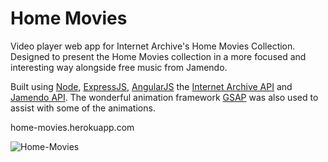 # Home Movies
Video player web app for Internet Archive's Home Movies Collection. Designed to present the Home Movies collection in a more focused and interesting way alongside free music from Jamendo.

Built using [Node](https://nodejs.org/en/), [ExpressJS](http://expressjs.com/), [AngularJS](https://angularjs.org/
) the [Internet Archive API](https://archive.org/help/json.php) and [Jamendo API](https://developer.jamendo.com/v3.0). The wonderful animation framework [GSAP](greensock.com/gsap) was also used to assist with some of the animations.

home-movies.herokuapp.com

![Home-Movies](https://cloud.githubusercontent.com/assets/5156743/10253071/3d116336-68f0-11e5-9856-d03515edf0a8.png)

